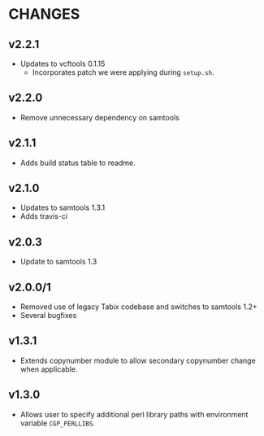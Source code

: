 # CHANGES

## v2.2.1

* Updates to vcftools 0.1.15
  * Incorporates patch we were applying during `setup.sh`.

## v2.2.0

* Remove unnecessary dependency on samtools

## v2.1.1

* Adds build status table to readme.

## v2.1.0

* Updates to samtools 1.3.1
* Adds travis-ci

## v2.0.3

* Update to samtools 1.3

## v2.0.0/1

* Removed use of legacy Tabix codebase and switches to samtools 1.2+
* Several bugfixes

## v1.3.1

* Extends copynumber module to allow secondary copynumber change when applicable.

## v1.3.0

* Allows user to specify additional perl library paths with environment variable `CGP_PERLLIBS`.
